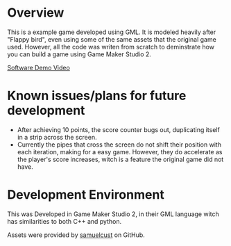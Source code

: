 # Overview

This is a example game developed using GML.  It is modeled heavily after "Flappy bird", even using some of the same assets that the original game used.  However, all the code was writen from scratch to deminstrate how you can build a game using Game Maker Studio 2.

[Software Demo Video](https://youtu.be/1nKXP5ItLNM)


# Known issues/plans for future development

- After achieving 10 points, the score counter bugs out, duplicating itself in a strip across the screen.
- Currently the pipes that cross the screen do not shift their position with each iteration, making for a easy game.  However, they do accelerate as the player's score increases, witch is a feature the original game did not have.

# Development Environment

This was Developed in Game Maker Studio 2, in their GML language witch has similarities to both C++ and python.

Assets were provided by [samuelcust](https://github.com/samuelcust/flappy-bird-assets) on GitHub.